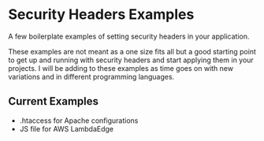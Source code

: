 # Security Headers Examples
A few boilerplate examples of setting security headers in your application.

These examples are not meant as a one size fits all but a good starting point to get up and running with security headers and start applying them in your projects. I will be adding to these examples as time goes on with new variations and in different programming languages.

## Current Examples
- .htaccess for Apache configurations
- JS file for AWS LambdaEdge
